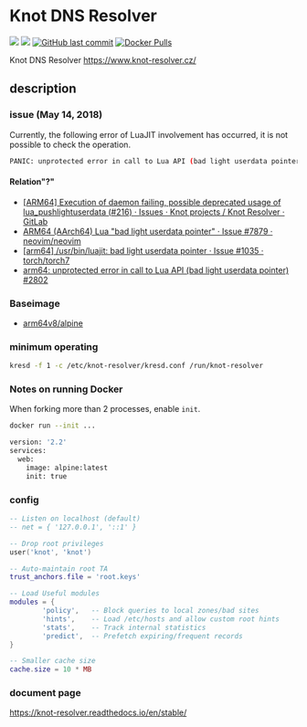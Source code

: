 # Knot DNS Resolver

[![](https://images.microbadger.com/badges/image/kometchtech/kresd.svg)](https://microbadger.com/images/kometchtech/kresd "Get your own image badge on microbadger.com")
[![](https://images.microbadger.com/badges/version/kometchtech/kresd.svg)](https://microbadger.com/images/kometchtech/kresd "Get your own version badge on microbadger.com")
[![GitHub last commit](https://img.shields.io/github/last-commit/google/skia.svg)](https://github.com/kometchtech/docker-build/commits/master/kresd)
[![Docker Pulls](https://img.shields.io/docker/pulls/kometchtech/kresd.svg)](https://hub.docker.com/r/kometchtech/kresd/)

Knot DNS Resolver <https://www.knot-resolver.cz/>

## description

### issue (May 14, 2018)

Currently, the following error of LuaJIT involvement has occurred, it is not possible to check the operation.

```bash
PANIC: unprotected error in call to Lua API (bad light userdata pointer)
```

#### Relation"?"

- [\[ARM64\] Execution of daemon failing, possible deprecated usage of lua_pushlightuserdata (#216) · Issues · Knot projects / Knot Resolver · GitLab](https://gitlab.labs.nic.cz/knot/knot-resolver/issues/216)
- [ARM64 (AArch64) Lua "bad light userdata pointer" · Issue #7879 · neovim/neovim](https://github.com/neovim/neovim/issues/7879)
- [\[arm64\] /usr/bin/luajit: bad light userdata pointer · Issue #1035 · torch/torch7](https://github.com/torch/torch7/issues/1035)
- [arm64: unprotected error in call to Lua API (bad light userdata pointer) #2802](https://github.com/kubernetes/ingress-nginx/issues/2802)

### Baseimage

- [arm64v8/alpine](https://hub.docker.com/r/arm64v8/alpine/)

### minimum operating

```bash
kresd -f 1 -c /etc/knot-resolver/kresd.conf /run/knot-resolver
```

### Notes on running Docker

When forking more than 2 processes, enable `init`.

```bash
docker run --init ...
```

```bash
version: '2.2'
services:
  web:
    image: alpine:latest
    init: true
```

### config

```lua
-- Listen on localhost (default)
-- net = { '127.0.0.1', '::1' }

-- Drop root privileges
user('knot', 'knot')

-- Auto-maintain root TA
trust_anchors.file = 'root.keys'

-- Load Useful modules
modules = {
        'policy',   -- Block queries to local zones/bad sites
        'hints',    -- Load /etc/hosts and allow custom root hints
        'stats',    -- Track internal statistics
        'predict',  -- Prefetch expiring/frequent records
}

-- Smaller cache size
cache.size = 10 * MB
```

### document page

<https://knot-resolver.readthedocs.io/en/stable/>
